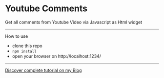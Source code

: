 # Youtube Comments
Get all comments from Youtube Video via Javascript as Html widget

---

How to use
- clone this repo
- `npm install`
- open your browser on http://localhost:1234/
---

[Discover complete tutorial on my Blog](angelopili.it/commenti-youtube-javascript)